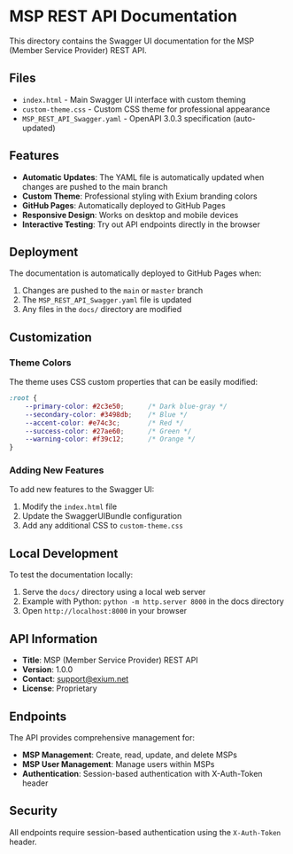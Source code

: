 # MSP REST API Documentation

This directory contains the Swagger UI documentation for the MSP (Member Service Provider) REST API.

## Files

- `index.html` - Main Swagger UI interface with custom theming
- `custom-theme.css` - Custom CSS theme for professional appearance
- `MSP_REST_API_Swagger.yaml` - OpenAPI 3.0.3 specification (auto-updated)

## Features

- **Automatic Updates**: The YAML file is automatically updated when changes are pushed to the main branch
- **Custom Theme**: Professional styling with Exium branding colors
- **GitHub Pages**: Automatically deployed to GitHub Pages
- **Responsive Design**: Works on desktop and mobile devices
- **Interactive Testing**: Try out API endpoints directly in the browser

## Deployment

The documentation is automatically deployed to GitHub Pages when:

1. Changes are pushed to the `main` or `master` branch
2. The `MSP_REST_API_Swagger.yaml` file is updated
3. Any files in the `docs/` directory are modified

## Customization

### Theme Colors

The theme uses CSS custom properties that can be easily modified:

```css
:root {
    --primary-color: #2c3e50;      /* Dark blue-gray */
    --secondary-color: #3498db;    /* Blue */
    --accent-color: #e74c3c;       /* Red */
    --success-color: #27ae60;      /* Green */
    --warning-color: #f39c12;      /* Orange */
}
```

### Adding New Features

To add new features to the Swagger UI:

1. Modify the `index.html` file
2. Update the SwaggerUIBundle configuration
3. Add any additional CSS to `custom-theme.css`

## Local Development

To test the documentation locally:

1. Serve the `docs/` directory using a local web server
2. Example with Python: `python -m http.server 8000` in the docs directory
3. Open `http://localhost:8000` in your browser

## API Information

- **Title**: MSP (Member Service Provider) REST API
- **Version**: 1.0.0
- **Contact**: support@exium.net
- **License**: Proprietary

## Endpoints

The API provides comprehensive management for:

- **MSP Management**: Create, read, update, and delete MSPs
- **MSP User Management**: Manage users within MSPs
- **Authentication**: Session-based authentication with X-Auth-Token header

## Security

All endpoints require session-based authentication using the `X-Auth-Token` header.

